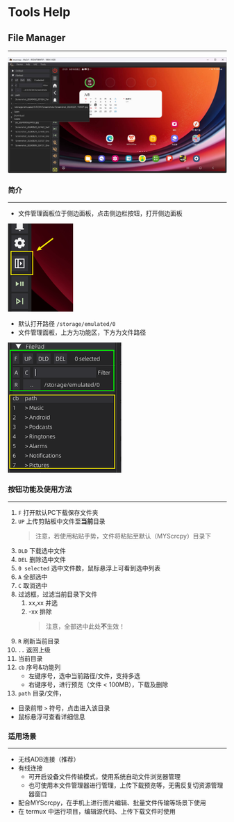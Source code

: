 # Tools Help
## File Manager

---

![文件管理面板](/files/doc/help/file_manager/file_manager_1_5_9.jpg)

### 简介

---

- 文件管理面板位于侧边面板，点击侧边栏按钮，打开侧边面板

![侧边栏按钮](/files/doc/help/file_manager/img.png)

- 默认打开路径 ```/storage/emulated/0```
- 文件管理面板，上方为功能区，下方为文件路径

![文件管理面板](/files/doc/help/file_manager/img_1.png)

### 按钮功能及使用方法

---

1. ```F``` 打开默认PC下载保存文件夹
2. ```UP``` 上传剪贴板中文件至**当前**目录
      > 注意，若使用粘贴手势，文件将粘贴至默认（MYScrcpy）目录下
3. ```DLD``` 下载选中文件
4. ```DEL``` 删除选中文件
5. ```0 selected``` 选中文件数，鼠标悬浮上可看到选中列表
6. ```A``` 全部选中
7. ```C``` 取消选中
8. 过滤框，过滤当前目录下文件
   1. xx,xx 并选
   2. -xx 排除
      > 注意，全部选中此处**不**生效！
9. ```R``` 刷新当前目录
10. ```..``` 返回上级
11. 当前目录
12. ```cb``` 序号&功能列
    - 左键序号，选中当前路径/文件，支持多选
    - 右键序号，进行预览（文件 < 100MB），下载及删除
13. ```path``` 目录/文件，
- 目录前带 ```>``` 符号，点击进入该目录
- 鼠标悬浮可查看详细信息

### 适用场景

---

- 无线ADB连接（推荐）
- 有线连接
	- 可开启设备文件传输模式，使用系统自动文件浏览器管理
	- 也可使用本文件管理器进行管理，上传下载预览等，无需反复切资源管理器窗口
- 配合MYScrcpy，在手机上进行图片编辑、批量文件传输等场景下使用
- 在 termux 中运行项目，编辑源代码、上传下载文件时使用
